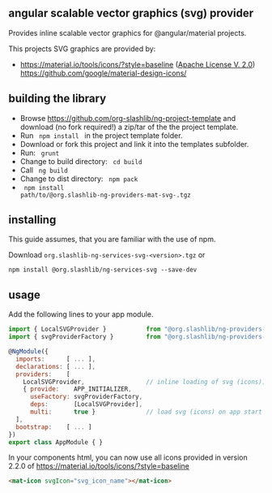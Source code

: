 ## angular scalable vector graphics (svg) provider ##

Provides inline scalable vector graphics for @angular/material projects.

This projects SVG graphics are provided by:
* https://material.io/tools/icons/?style=baseline ([Apache License V. 2.0](https://www.apache.org/licenses/LICENSE-2.0.txt))<br />
  https://github.com/google/material-design-icons/

## building the library ##

* Browse https://github.com/org-slashlib/ng-project-template and download (no fork required!) a zip/tar of the the project template.
* Run <code> npm install </code> in the project template folder.
* Download or fork this project and link it into the templates subfolder.
* Run: <code> grunt </code>
* Change to build directory: <code> cd build </code>
* Call <code> ng build </code>
* Change to dist directory: <code> npm pack </code>
* <code> npm install path/to/@org.slashlib-ng-providers-mat-svg-<version>.tgz</code>

## installing ##

This guide assumes, that you are familiar with the use of npm.  

Download <code>org.slashlib-ng-services-svg-&lt;version&gt;.tgz</code> or

<code>npm install @org.slashlib/ng-services-svg --save-dev</code>

## usage ##

Add the following lines to your app module.

```javascript
import { LocalSVGProvider }           from "@org.slashlib/ng-providers-mat-svg";
import { svgProviderFactory }         from "@org.slashlib/ng-providers-mat-svg";

@NgModule({
  imports:      [ ... ],
  declarations: [ ... ],
  providers:    [
    LocalSVGProvider,                 // inline loading of svg (icons))
    { provide:    APP_INITIALIZER,
      useFactory: svgProviderFactory,
      deps:       [LocalSVGProvider],
      multi:      true }              // load svg (icons) on app start
  ],
  bootstrap:    [ ... ]
})
export class AppModule { }

```

In your components html, you can now use all icons provided in
version 2.2.0 of https://material.io/tools/icons/?style=baseline

```html
<mat-icon svgIcon="svg_icon_name"></mat-icon>
```
